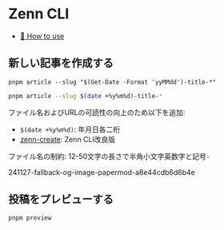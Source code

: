 # Zenn CLI

* [📘 How to use](https://zenn.dev/zenn/articles/zenn-cli-guide)

## 新しい記事を作成する

```pwsh
pnpm article --slug "$(Get-Date -Format 'yyMMdd')-title-*"
```

```sh
pnpm article --slug $(date +%y%m%d)-title-*
```

ファイル名およびURLの可読性の向上のため以下を追加:
- `$(date +%y%m%d)`: 年月日各二桁
- [zenn-create](https://github.com/soags/zenn-create/tree/main): Zenn CLI改良版

ファイル名の制約: 12-50文字の長さで半角小文字英数字と記号`-`

241127-fallback-og-image-papermod-a8e44cdb6d6b4e

## 投稿をプレビューする

```sh
pnpm preview
```

